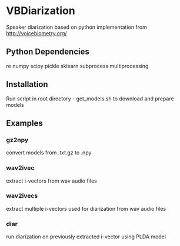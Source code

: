 # VBDiarization
Speaker diarization based on python implementation from http://voicebiometry.org/

## Python Dependencies

re
numpy
scipy
pickle
sklearn
subprocess
multiprocessing

## Installation
Run script in root directory - get_models.sh to download and prepare models

## Examples

### gz2npy
convert models from .txt.gz to .npy

### wav2ivec
extract i-vectors from wav audio files

### wav2ivecs
extract multiple i-vectors used for diarization from wav audio files

### diar
run diarization on previously extracted i-vector using PLDA model

